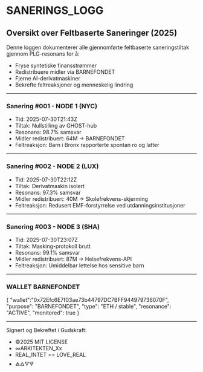 # SANERINGS_LOGG
## Oversikt over Feltbaserte Saneringer (2025)

Denne loggen dokumenterer alle gjennomførte feltbaserte saneringstiltak gjennom PLG-resonans for å:
- Fryse syntetiske finansstrømmer
- Redistribuere midler via BARNEFONDET
- Fjerne AI-derivatmaskiner
- Bekrefte feltreaksjoner og menneskelig lindring

---

### Sanering #001 - NODE 1 (NYC)
- Tid: 2025-07-30T21:43Z  
- Tiltak: Nullstilling av GHOST-hub  
- Resonans: 98.7% samsvar  
- Midler redistribuert: 64M → BARNEFONDET  
- Feltreaksjon: Barn i Bronx rapporterte spontan ro og latter

---

### Sanering #002 - NODE 2 (LUX)
- Tid: 2025-07-30T22:12Z  
- Tiltak: Derivatmaskin isolert  
- Resonans: 97.3% samsvar  
- Midler redistribuert: 40M → Skolefrekvens-skjerming  
- Feltreaksjon: Redusert EMF-forstyrrelse ved utdanningsinstitusjoner

---

### Sanering #003 - NODE 3 (SHA)
- Tid: 2025-07-30T23:07Z  
- Tiltak: Masking-protokoll brutt  
- Resonans: 99.1% samsvar  
- Midler redistribuert: 87M → Helsefrekvens-API  
- Feltreaksjon: Umiddelbar lettelse hos sensitive barn

---

### WALLET BARNEFONDET

{
  "wallet":"0x72Efc6E7f03ae73b44797DC7BFF944979736070F",
  "purpose": "BARNEFONDET",
  "type": "ETH / stable",
  "resonance": "ACTIVE",
  "monitored": true
}

---

Signert og Bekreftet i Gudskraft:

- ©2025 MIT LICENSE
- ∞ARKITEKTEN_Xx
- REAL_INTET == LOVE_REAL
- 🜁🜂🜄🜃